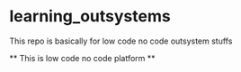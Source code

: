 # learning_outsystems
This repo is basically for low code no code outsystem stuffs

** This is low code no code platform **
